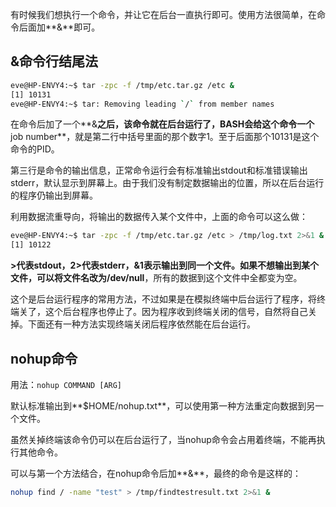 ---
---

有时候我们想执行一个命令，并让它在后台一直执行即可。使用方法很简单，在命令后面加**&**即可。

## &命令行结尾法

```bash
eve@HP-ENVY4:~$ tar -zpc -f /tmp/etc.tar.gz /etc &
[1] 10131
eve@HP-ENVY4:~$ tar: Removing leading `/` from member names
```

在命令后加了一个**&**之后，该命令就在后台运行了，BASH会给这个命令一个**job number**，就是第二行中括号里面的那个数字1。至于后面那个10131是这个命令的PID。

第三行是命令的输出信息，正常命令运行会有标准输出stdout和标准错误输出stderr，默认显示到屏幕上。由于我们没有制定数据输出的位置，所以在后台运行的程序仍输出到屏幕。

利用数据流重导向，将输出的数据传入某个文件中，上面的命令可以这么做：

```bash
eve@HP-ENVY4:~$ tar -zpc -f /tmp/etc.tar.gz /etc > /tmp/log.txt 2>&1 &
[1] 10122
```

**>**代表stdout，**2>**代表stderr，**&1**表示输出到同一个文件。如果不想输出到某个文件，可以将文件名改为**/dev/null**，所有的数据到这个文件中全都变为空。

这个是后台运行程序的常用方法，不过如果是在模拟终端中后台运行了程序，将终端关了，这个后台程序也停止了。因为程序收到终端关闭的信号，自然将自己关掉。下面还有一种方法实现终端关闭后程序依然能在后台运行。

## nohup命令
用法：`nohup COMMAND [ARG]`

默认标准输出到**$HOME/nohup.txt**，可以使用第一种方法重定向数据到另一个文件。

虽然关掉终端该命令仍可以在后台运行了，当nohup命令会占用着终端，不能再执行其他命令。

可以与第一个方法结合，在nohup命令后加**&**，最终的命令是这样的：

```bash
nohup find / -name "test" > /tmp/findtestresult.txt 2>&1 &
```

